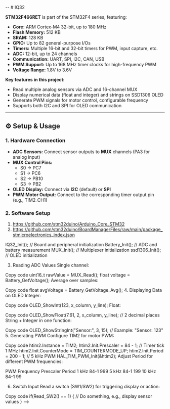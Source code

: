 -- # IQ32

**STM32F466RET** is part of the STM32F4 series, featuring:

- **Core:** ARM Cortex-M4 32-bit, up to 180 MHz
- **Flash Memory:** 512 KB
- **SRAM:** 128 KB
- **GPIO:** Up to 82 general-purpose I/Os
- **Timers:** Multiple 16-bit and 32-bit timers for PWM, input capture, etc.
- **ADC:** 12-bit, up to 24 channels
- **Communication:** UART, SPI, I2C, CAN, USB
- **PWM Support:** Up to 168 MHz timer clocks for high-frequency PWM
- **Voltage Range:** 1.8V to 3.6V

**Key features in this project:**

- Read multiple analog sensors via ADC and 16-channel MUX  
- Display numerical data (float and integer) and strings on SSD1306 OLED  
- Generate PWM signals for motor control, configurable frequency  
- Supports both I2C and SPI for OLED communication  

---

## ⚙️ Setup & Usage

### 1. Hardware Connection

- **ADC Sensors:** Connect sensor outputs to **MUX** channels (PA3 for analog input)  
- **MUX Control Pins:**  
  - S0 → PC7  
  - S1 → PC6  
  - S2 → PB10  
  - S3 → PB2  
- **OLED Display:** Connect via **I2C** (default) or **SPI**  
- **PWM Motor Output:** Connect to the corresponding timer output pin (e.g., TIM2_CH1)

### 2. Software Setup

1. https://github.com/stm32duino/Arduino_Core_STM32
2. https://github.com/stm32duino/BoardManagerFiles/raw/main/package_stmicroelectronics_index.json


IQ32_Init();           // Board and peripheral initialization
Battery_Init();        // ADC and battery measurement
MUX_Init();            // Multiplexer initialization
ssd1306_Init();        // OLED initialization

3. Reading ADC Values
Single channel:


Copy code
uint16_t rawValue = MUX_Read();
float voltage = Battery_GetVoltage();
Average over samples:


Copy code
float avgVoltage = Battery_GetVoltage_Avg();
4. Displaying Data on OLED
Integer:


Copy code
OLED_ShowInt(123, x_column, y_line);
Float:


Copy code
OLED_ShowFloat(7.61, 2, x_column, y_line); // 2 decimal places
String + Integer in one function:


Copy code
OLED_ShowStringInt("Sensor:", 3, 15); // Example: "Sensor: 123"
5. Generating PWM
Configure TIM2 for motor PWM:


Copy code
htim2.Instance = TIM2;
htim2.Init.Prescaler = 84 - 1;    // Timer tick 1 MHz
htim2.Init.CounterMode = TIM_COUNTERMODE_UP;
htim2.Init.Period = 200 - 1;      // 5 kHz PWM
HAL_TIM_PWM_Init(&htim2);
Adjust Period for different PWM frequencies:

PWM Frequency	Prescaler	Period
1 kHz	84-1	999
5 kHz	84-1	199
10 kHz	84-1	99

6. Switch Input
Read a switch (SW1/SW2) for triggering display or action:


Copy code
if(Read_SW2() == 1) {
    // Do something, e.g., display sensor values
} -->